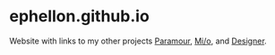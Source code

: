 # ephellon.github.io
Website with links to my other projects [Paramour](/Paramour/), [Mi/o](/Mio/), and [Designer](/Designer/).

